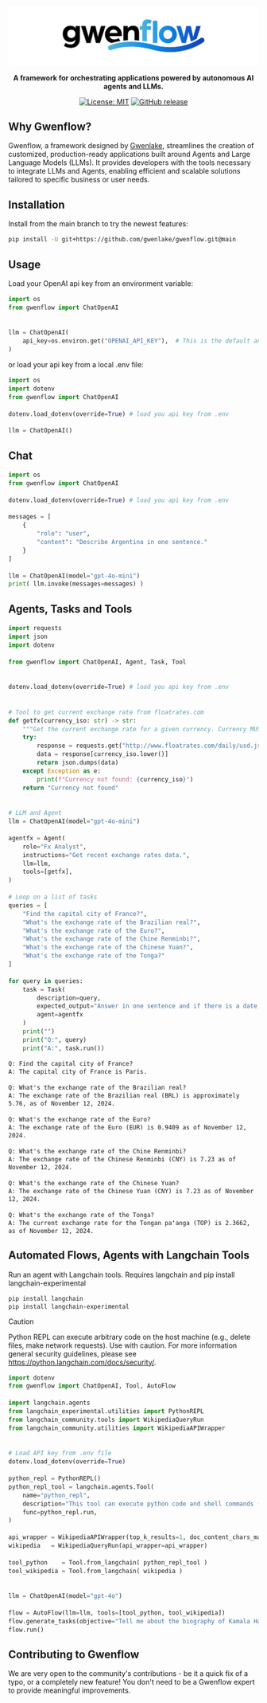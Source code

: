 <div align="center">

![Logo of Gwenflow](./docs/images/gwenflow.png)

**A framework for orchestrating applications powered by autonomous AI agents and LLMs.**

[![License: MIT](https://img.shields.io/badge/License-MIT-green.svg)](https://opensource.org/licenses/MIT)
[![GitHub release](https://img.shields.io/github/v/release/gwenlake/gwenflow)](https://github.com/your-username/gwenflow/releases)


</div>


## Why Gwenflow?

Gwenflow, a framework designed by [Gwenlake](https://gwenlake.com), 
streamlines the creation of customized, production-ready applications built around Agents and
Large Language Models (LLMs). It provides developers with the tools necessary
to integrate LLMs and Agents, enabling efficient and
scalable solutions tailored to specific business or user needs.

## Installation

Install from the main branch to try the newest features:

```bash
pip install -U git+https://github.com/gwenlake/gwenflow.git@main
```

## Usage

Load your OpenAI api key from an environment variable:

```python
import os
from gwenflow import ChatOpenAI


llm = ChatOpenAI(
    api_key=os.environ.get("OPENAI_API_KEY"),  # This is the default and can be omitted
)
```

or load your api key from a local .env file:

```python
import os
import dotenv
from gwenflow import ChatOpenAI

dotenv.load_dotenv(override=True) # load you api key from .env

llm = ChatOpenAI()
```

## Chat

```python
import os
from gwenflow import ChatOpenAI

dotenv.load_dotenv(override=True) # load you api key from .env

messages = [
    {
        "role": "user",
        "content": "Describe Argentina in one sentence."
    }
]

llm = ChatOpenAI(model="gpt-4o-mini")
print( llm.invoke(messages=messages) )
```

## Agents, Tasks and Tools

```python
import requests
import json
import dotenv

from gwenflow import ChatOpenAI, Agent, Task, Tool


dotenv.load_dotenv(override=True) # load you api key from .env


# Tool to get current exchange rate from floatrates.com
def getfx(currency_iso: str) -> str:
    """Get the current exchange rate for a given currency. Currency MUST be in iso format."""
    try:
        response = requests.get("http://www.floatrates.com/daily/usd.json").json()
        data = response[currency_iso.lower()]
        return json.dumps(data)
    except Exception as e:
        print(f"Currency not found: {currency_iso}")
    return "Currency not found"


# LLM and Agent
llm = ChatOpenAI(model="gpt-4o-mini")

agentfx = Agent(
    role="Fx Analyst",
    instructions="Get recent exchange rates data.",
    llm=llm,
    tools=[getfx],
)

# Loop on a list of tasks
queries = [
    "Find the capital city of France?",
    "What's the exchange rate of the Brazilian real?",
    "What's the exchange rate of the Euro?",
    "What's the exchange rate of the Chine Renminbi?",
    "What's the exchange rate of the Chinese Yuan?",
    "What's the exchange rate of the Tonga?"
]

for query in queries:
    task = Task(
        description=query,
        expected_output="Answer in one sentence and if there is a date, mention this date.",
        agent=agentfx
    )
    print("")
    print("Q:", query)
    print("A:", task.run())
```


```
Q: Find the capital city of France?
A: The capital city of France is Paris.

Q: What's the exchange rate of the Brazilian real?
A: The exchange rate of the Brazilian real (BRL) is approximately 5.76, as of November 12, 2024.

Q: What's the exchange rate of the Euro?
A: The exchange rate of the Euro (EUR) is 0.9409 as of November 12, 2024.

Q: What's the exchange rate of the Chine Renminbi?
A: The exchange rate of the Chinese Renminbi (CNY) is 7.23 as of November 12, 2024.

Q: What's the exchange rate of the Chinese Yuan?
A: The exchange rate of the Chinese Yuan (CNY) is 7.23 as of November 12, 2024.

Q: What's the exchange rate of the Tonga?
A: The current exchange rate for the Tongan paʻanga (TOP) is 2.3662, as of November 12, 2024.
```

## Automated Flows, Agents with Langchain Tools

Run an agent with Langchain tools. Requires langchain and pip install langchain-experimental
```
pip install langchain
pip install langchain-experimental
```

> [!CAUTION]  
> Python REPL can execute arbitrary code on the host machine (e.g., delete files, make network requests). Use with caution.
> For more information general security guidelines, please see https://python.langchain.com/docs/security/.

```python
import dotenv
from gwenflow import ChatOpenAI, Tool, AutoFlow

import langchain.agents
from langchain_experimental.utilities import PythonREPL
from langchain_community.tools import WikipediaQueryRun
from langchain_community.utilities import WikipediaAPIWrapper


# Load API key from .env file
dotenv.load_dotenv(override=True)

python_repl = PythonREPL()
python_repl_tool = langchain.agents.Tool(
    name="python_repl",
    description="This tool can execute python code and shell commands (pip commands to modules installation) Use with caution",
    func=python_repl.run,
)

api_wrapper = WikipediaAPIWrapper(top_k_results=1, doc_content_chars_max=5000)
wikipedia   = WikipediaQueryRun(api_wrapper=api_wrapper)

tool_python    = Tool.from_langchain( python_repl_tool )
tool_wikipedia = Tool.from_langchain( wikipedia )


llm = ChatOpenAI(model="gpt-4o")

flow = AutoFlow(llm=llm, tools=[tool_python, tool_wikipedia])
flow.generate_tasks(objective="Tell me about the biography of Kamala Harris and produce a pptx name biography_auto.pptx")
flow.run()
```

## Contributing to Gwenflow

We are very open to the community's contributions - be it a quick fix of a typo, or a completely new feature! You don't need to be a Gwenflow expert to provide meaningful improvements.
